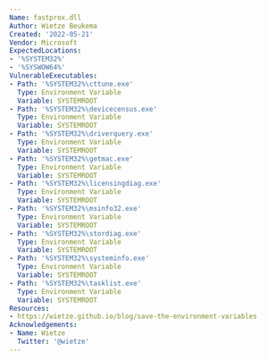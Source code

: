 ```yaml
---
Name: fastprox.dll
Author: Wietze Beukema
Created: '2022-05-21'
Vendor: Microsoft
ExpectedLocations:
- '%SYSTEM32%'
- '%SYSWOW64%'
VulnerableExecutables:
- Path: '%SYSTEM32%\cttune.exe'
  Type: Environment Variable
  Variable: SYSTEMROOT
- Path: '%SYSTEM32%\devicecensus.exe'
  Type: Environment Variable
  Variable: SYSTEMROOT
- Path: '%SYSTEM32%\driverquery.exe'
  Type: Environment Variable
  Variable: SYSTEMROOT
- Path: '%SYSTEM32%\getmac.exe'
  Type: Environment Variable
  Variable: SYSTEMROOT
- Path: '%SYSTEM32%\licensingdiag.exe'
  Type: Environment Variable
  Variable: SYSTEMROOT
- Path: '%SYSTEM32%\msinfo32.exe'
  Type: Environment Variable
  Variable: SYSTEMROOT
- Path: '%SYSTEM32%\stordiag.exe'
  Type: Environment Variable
  Variable: SYSTEMROOT
- Path: '%SYSTEM32%\systeminfo.exe'
  Type: Environment Variable
  Variable: SYSTEMROOT
- Path: '%SYSTEM32%\tasklist.exe'
  Type: Environment Variable
  Variable: SYSTEMROOT
Resources:
- https://wietze.github.io/blog/save-the-environment-variables
Acknowledgements:
- Name: Wietze
  Twitter: '@wietze'
---
```


